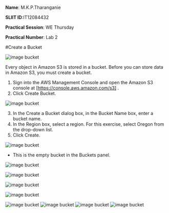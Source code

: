 **Name**: M.K.P.Tharanganie
 
 **SLIIT ID**:IT12084432
 
 **Practical Session**: WE Thursday 
 
 **Practical Number**: Lab 2

#Create a Bucket

![image bucket](http://i58.tinypic.com/15xkcd3.jpg)

Every object in Amazon S3 is stored in a bucket. Before you can store data in Amazon S3, you must create a bucket.

1. Sign into the AWS Management Console and open the Amazon S3 console at [https://console.aws.amazon.com/s3] .
2. Click Create Bucket.

![image bucket](http://i60.tinypic.com/2hzmtdi.jpg)

3. In the Create a Bucket dialog box, in the Bucket Name box, enter a bucket name.
4. In the Region box, select a region. For this exercise, select Oregon from the drop-down list.
5. Click Create.

![image bucket](http://i58.tinypic.com/2zrdg29.jpg)

* This is the empty bucket in the Buckets panel.

![image bucket](http://i62.tinypic.com/2gwyzdc.jpg)



![image bucket](http://i58.tinypic.com/spaurt.jpg)

![image bucket](http://i58.tinypic.com/33ccd1d.jpg)

![image bucket](http://i60.tinypic.com/28i3g3t.jpg)

![image bucket]()
![image bucket]()
![image bucket]()
![image bucket]()
